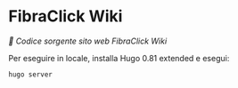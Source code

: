 # FibraClick Wiki

*📄 Codice sorgente sito web FibraClick Wiki*

Per eseguire in locale, installa Hugo 0.81 extended e esegui:

```shell
hugo server
```
